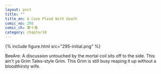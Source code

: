```yaml
---
layout: post
title: ""
title_en: A Case Plead With Death
comic_no: 295
comic_ch: 第十章
category: chapter10
---
```

{% include figure.html src="295-initial.png" %}

BeeAre: A discussion untouched by the mortal coil sits off to the side. This ain't ya Grim Tales-style Grim. This Grim is still busy reaping it up without a bloodthirsty wife. 
